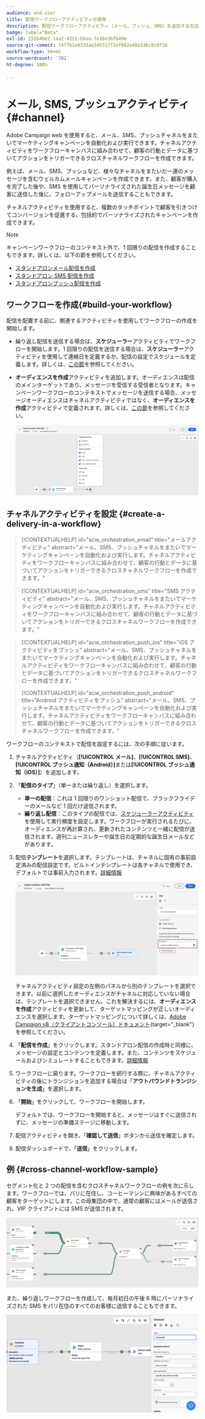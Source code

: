 ```yaml
---
audience: end-user
title: 配信ワークフローアクティビティの使用
description: 配信ワークフローアクティビティ（メール、プッシュ、SMS）を追加する方法を学ぶ
badge: label="Beta"
exl-id: 155b40e2-1aa2-4251-bbaa-7e16e36f649e
source-git-commit: f4ffb1e033dae3d631772ef602e48e336c8c0f16
workflow-type: tm+mt
source-wordcount: '781'
ht-degree: 100%

---
```


# メール, SMS, プッシュアクティビティ {#channel}

Adobe Campaign web を使用すると、メール、SMS、プッシュチャネルをまたいでマーケティングキャンペーンを自動化および実行できます。チャネルアクティビティをワークフローキャンバスに組み合わせて、顧客の行動とデータに基づいてアクションをトリガーできるクロスチャネルワークフローを作成できます。

例えば、メール、SMS、プッシュなど、様々なチャネルをまたいだ一連のメッセージを含むウェルカムメールキャンペーンを作成できます。また、顧客が購入を完了した後や、SMS を使用してパーソナライズされた誕生日メッセージを顧客に送信した後に、フォローアップメールを送信することもできます。

チャネルアクティビティを使用すると、複数のタッチポイントで顧客を引きつけてコンバージョンを促進する、包括的でパーソナライズされたキャンペーンを作成できます。

>[!NOTE]
>
>キャンペーンワークフローのコンテキスト外で、1 回限りの配信を作成することもできます。詳しくは、以下の節を参照してください。
>* [スタンドアロンメール配信を作成](../../email/create-email.md)
>* [スタンドアロン SMS 配信を作成](../../sms/create-sms.md)
>* [スタンドアロンプッシュ配信を作成](../../push/create-push.md)

## ワークフローを作成{#build-your-workflow}

配信を配置する前に、関連するアクティビティを使用してワークフローの作成を開始します。

* 繰り返し配信を送信する場合は、**スケジューラー**&#x200B;アクティビティでワークフローを開始します。1 回限りの配信を送信する場合は、**スケジューラー**&#x200B;アクティビティを使用して連絡日を定義するか、配信の設定でスケジュールを定義します。詳しくは、[この節](scheduler.md)を参照してください。

* **オーディエンスを作成**&#x200B;アクティビティを追加します。オーディエンスは配信のメインターゲットであり、メッセージを受信する受信者となります。キャンペーンワークフローのコンテキストでメッセージを送信する場合、メッセージオーディエンスはチャネルアクティビティではなく、**オーディエンスを作成**&#x200B;アクティビティで定義されます。詳しくは、[この節](build-audience.md)を参照してください。

  ![](../../msg/assets/add-delivery-in-wf.png)

## チャネルアクティビティを設定 {#create-a-delivery-in-a-workflow}


>[!CONTEXTUALHELP]
>id="acw_orchestration_email"
>title="メールアクティビティ"
>abstract="メール、SMS、プッシュチャネルをまたいでマーケティングキャンペーンを自動化および実行します。チャネルアクティビティをワークフローキャンバスに組み合わせて、顧客の行動とデータに基づいてアクションをトリガーできるクロスチャネルワークフローを作成できます。"


>[!CONTEXTUALHELP]
>id="acw_orchestration_sms"
>title="SMS アクティビティ"
>abstract="メール、SMS、プッシュチャネルをまたいでマーケティングキャンペーンを自動化および実行します。チャネルアクティビティをワークフローキャンバスに組み合わせて、顧客の行動とデータに基づいてアクションをトリガーできるクロスチャネルワークフローを作成できます。"


>[!CONTEXTUALHELP]
>id="acw_orchestration_push_ios"
>title="iOS アクティビティをプッシュ"
>abstract="メール、SMS、プッシュチャネルをまたいでマーケティングキャンペーンを自動化および実行します。チャネルアクティビティをワークフローキャンバスに組み合わせて、顧客の行動とデータに基づいてアクションをトリガーできるクロスチャネルワークフローを作成できます。"


>[!CONTEXTUALHELP]
>id="acw_orchestration_push_android"
>title="Android アクティビティをプッシュ"
>abstract="メール、SMS、プッシュチャネルをまたいでマーケティングキャンペーンを自動化および実行します。チャネルアクティビティをワークフローキャンバスに組み合わせて、顧客の行動とデータに基づいてアクションをトリガーできるクロスチャネルワークフローを作成できます。"

ワークフローのコンテキストで配信を設定するには、次の手順に従います。

1. チャネルアクティビティ（**[!UICONTROL メール]**、**[!UICONTROL SMS]**、**[!UICONTROL プッシュ通知（Android）]**&#x200B;または&#x200B;**[!UICONTROL プッシュ通知（iOS）]**）を追加します。

1. 「**配信のタイプ**」（単一または繰り返し）を選択します。

   * **単一の配信**：これは 1 回限りのワンショット配信で、ブラックフライデーのメールなど 1 回だけ送信されます。
   * **繰り返し配信**：このタイプの配信では、[スケジューラーアクティビティ](scheduler.md)を使用して実行頻度を設定します。ワークフローが実行されるたびに、オーディエンスが再計算され、更新されたコンテンツと一緒に配信が送信されます。週刊ニュースレターや誕生日の定期的な誕生日メールなどがあります。

1. 配信&#x200B;**テンプレート**&#x200B;を選択します。テンプレートは、チャネルに固有の事前設定済みの配信設定です。ビルトインテンプレートは各チャネルで使用でき、デフォルトでは事前入力されます。[詳細情報](../../msg/delivery-template.md)

   ![](../assets/delivery-activity-in-wf.png)

   チャネルアクティビティ設定の左側のパネルから別のテンプレートを選択できます。以前に選択したオーディエンスがチャネルに対応していない場合は、テンプレートを選択できません。これを解決するには、**オーディエンスを作成**&#x200B;アクティビティを更新して、ターゲットマッピングが正しいオーディエンスを選択します。ターゲットマッピングについて詳しくは、[Adobe Campaign v8（クライアントコンソール）ドキュメント](https://experienceleague.adobe.com/docs/campaign/campaign-v8/audience/add-profiles/target-mappings.html?lang=ja){target="_blank"}を参照してください。

1. 「**配信を作成**」をクリックします。スタンドアロン配信の作成時と同様に、メッセージの設定とコンテンツを定義します。また、コンテンツをスケジュールおよびシミュレートすることもできます。[詳細情報](../../msg/gs-messages.md)

1. ワークフローに戻ります。ワークフローを続行する際に、チャネルアクティビティの後にトランジションを追加する場合は「**アウトバウンドトランジションを生成**」を選択します。

1. 「**開始**」をクリックして、ワークフローを開始します。

   デフォルトでは、ワークフローを開始すると、メッセージはすぐに送信されずに、メッセージの準備ステージに移動します。

1. 配信アクティビティを開き、「**確認して送信**」ボタンから送信を確定します。

1. 配信ダッシュボードで、「**送信**」をクリックします。

## 例 {#cross-channel-workflow-sample}

セグメント化と 2 つの配信を含むクロスチャネルワークフローの例を次に示します。ワークフローでは、パリに在住し、コーヒーマシンに興味があるすべての顧客をターゲットにします。この母集団の中で、通常の顧客にはメールが送信され、VIP クライアントには SMS が送信されます。

![](../assets/workflow-channel-example.png)

<!--
description, which use case you can perform (common other activities that you can link before of after the activity)

how to add and configure the activity

example of a configured activity within a workflow
The Email delivery activity allows you to configure the sending an email in a workflow. 

-->

また、繰り返しワークフローを作成して、毎月初日の午後 8 時にパーソナライズされた SMS をパリ在住のすべてのお客様に送信することもできます。

![](../assets/workflow-channel-example2.png)

<!-- Scheduled emails available?

This can be a single send email and sent just once, or it can be a recurring email.
* Single send emails are standard emails, sent once.
* Recurring emails allow you to send the same email multiple times to different targets over a defined period. You can aggregate the deliveries per period in order to get reports that correspond to your needs.

When linked to a scheduler, you can define recurring emails.
Email recipients are defined upstream of the activity in the same workflow, via an Audience targeting activity.

-->


<!--The message preparation is triggered according to the workflow execution parameters. From the message dashboard, you can select whether to request or not a manual confirmation to send the message (required by default). You can start the workflow manually or place a scheduler activity in the workflow to automate execution.-->
